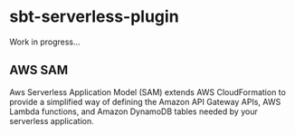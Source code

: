 # sbt-serverless-plugin
Work in progress...

## AWS SAM
Aws Serverless Application Model (SAM)  extends AWS CloudFormation to provide a simplified way of defining the Amazon API Gateway APIs, AWS Lambda functions, and Amazon DynamoDB tables needed by your serverless application.